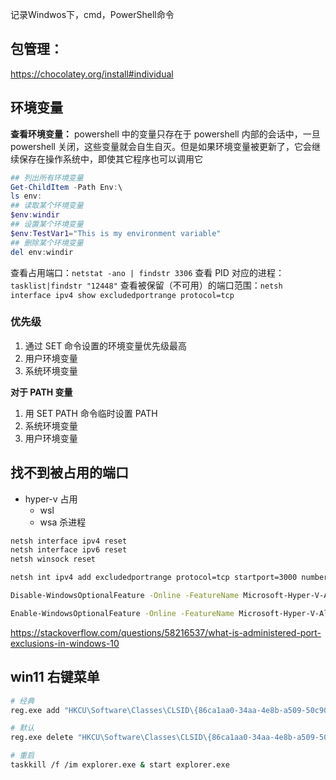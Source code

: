 记录Windwos下，cmd，PowerShell命令
## 包管理：
https://chocolatey.org/install#individual

## 环境变量

**查看环境变量：**
powershell 中的变量只存在于 powershell 内部的会话中，一旦 powershell 关闭，这些变量就会自生自灭。但是如果环境变量被更新了，它会继续保存在操作系统中，即使其它程序也可以调用它

```powershell
## 列出所有环境变量
Get-ChildItem -Path Env:\
ls env:
## 读取某个环境变量
$env:windir
## 设置某个环境变量
$env:TestVar1="This is my environment variable"
## 删除某个环境变量
del env:windir
```

查看占用端口：`netstat -ano | findstr 3306`
查看 PID 对应的进程：`tasklist|findstr "12448"`
查看被保留（不可用）的端口范围：`netsh interface ipv4 show excludedportrange protocol=tcp`

### 优先级

1. 通过 SET 命令设置的环境变量优先级最高
2. 用户环境变量
3. 系统环境变量

**对于 PATH 变量**

1. 用 SET PATH 命令临时设置 PATH
2. 系统环境变量
3. 用户环境变量



## 找不到被占用的端口

- hyper-v 占用
	- wsl
	- wsa 杀进程

```sh
netsh interface ipv4 reset
netsh interface ipv6 reset
netsh winsock reset 

netsh int ipv4 add excludedportrange protocol=tcp startport=3000 numberofports=100

Disable-WindowsOptionalFeature -Online -FeatureName Microsoft-Hyper-V-All

Enable-WindowsOptionalFeature -Online -FeatureName Microsoft-Hyper-V-All
```

https://stackoverflow.com/questions/58216537/what-is-administered-port-exclusions-in-windows-10
## win11 右键菜单

```sh
# 经典
reg.exe add "HKCU\Software\Classes\CLSID\{86ca1aa0-34aa-4e8b-a509-50c905bae2a2}\InprocServer32" /f /ve

# 默认
reg.exe delete "HKCU\Software\Classes\CLSID\{86ca1aa0-34aa-4e8b-a509-50c905bae2a2}\InprocServer32" /va /f

# 重启
taskkill /f /im explorer.exe & start explorer.exe
```
